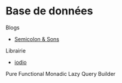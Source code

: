# Base de données

Blogs

- [Semicolon & Sons](https://www.semicolonandsons.com/code_diary/databases)

Librairie

- [iodio](https://github.com/FbN/iodio)

Pure Functional Monadic Lazy Query Builder
